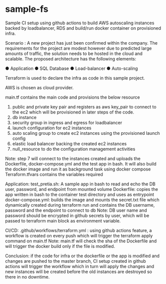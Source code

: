 # sample-fs
Sample CI setup using github actions to build AWS autoscaling instances backed by loadbalancer, RDS and build/run docker container on provisioned infra.

Scenario :
A new project has just been confirmed within the company. The requirements for the project are modest however due to predicted large amounts of traffic, the solution needs to be hosted in the cloud and scalable. The proposed architecture has the following elements: 
 
● Application 
● SQL Database 
● Load-balancer 
● Auto-scaling

Terraform is used to declare the infra as code in this sample project.

AWS is chosen as cloud provider.

main.tf contains the main code and provisions the below resource

1)	 public and private key pair and registers as aws key_pair to connect to the ec2 which will be provisioned in later steps of the code.
2)	db instance
3)	security group in ingress and egress for loadbalancer
4)	launch configuration for ec2 instances
5)	auto scaling group to create ec2 instances using the provisioned launch config  
6)	elastic load balancer backing the created ec2 instances
7)	null_resource to do the configuration management activities

Note: step 7 will connect to the instances created and uploads the Dockerfile, docker-compose.yml and the test app in bash. It will also build the docker image and run it as background task using docker compose
Terraform.tfvars contains the variables required

Application:
test_pretia.sh: A sample app in bash to read and echo the DB user, password, and endpoint from mounted volume
Dockerfile: copies the app written in bash to the container test directory and uses as entrypoint
docker-compose.yml: builds the image and mounts the secret.txt file which dynamically created during terraform run and contains the DB username, password and the endpoint to connect to db
Note: DB user name and password should be encrypted in github secrets by user, which will be passed to terraform main block as environment variable.

CI/CD:
.github/workflows/terraform.yml : using github actions feature, a workflow is created on every push which will trigger the terraform apply command on main.tf 
Note: main.tf will check the sha of the Dockerfile and will trigger the docker build only if the file is modified.

Conclusion: if the code for infra or the dockerfile or the app is modified and changes are pushed to the master branch, CI setup created in github actions will trigger the workflow which in turn will apply the changes and new instances will be created before the old instances are destroyed so there in no downtime.
